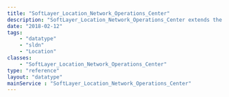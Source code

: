 ```yaml
---
title: "SoftLayer_Location_Network_Operations_Center"
description: "SoftLayer_Location_Network_Operations_Center extends the [SoftLayer_Location](/reference/datatypes/SoftLayer_Location) data type to include network operation center-specific properties. "
date: "2018-02-12"
tags:
    - "datatype"
    - "sldn"
    - "Location"
classes:
    - "SoftLayer_Location_Network_Operations_Center"
type: "reference"
layout: "datatype"
mainService : "SoftLayer_Location_Network_Operations_Center"
---
```

